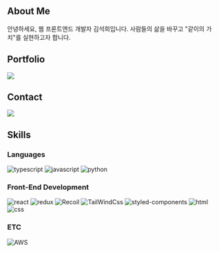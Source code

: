 ## About Me

안녕하세요, 웹 프론트엔드 개발자 김석희입니다. 사람들의 삶을 바꾸고 "같이의 가치"를 실현하고자 합니다.

## Portfolio

<a href="https://tungsten-brisket-208.notion.site/110c6e4c88ff46cfbd9aabe1562f3344?pvs=4" target="_blank"><img src="https://img.shields.io/badge/Portfolio-black?style=for-the-badge&logo"/></a>

## Contact

![](https://img.shields.io/badge/cat1181123@naver.com-03C75A?style=flat-square&logo=Naver&logoColor=white)

## Skills

### Languages

![typescript](https://img.shields.io/badge/TypeScript-3178C6?style=for-the-badge&logo=typescript&logoColor=white)
![javascript](https://img.shields.io/badge/JavaScript-F7DF1E?style=for-the-badge&logo=JavaScript&logoColor=white)
![python](https://img.shields.io/badge/Python-14354C?style=for-the-badge&logo=python&logoColor=white)

### Front-End Development

![react](https://img.shields.io/badge/React-20232A?style=for-the-badge&logo=react&logoColor=61DAFB)
![redux](https://img.shields.io/badge/Redux-593D88?style=for-the-badge&logo=redux&logoColor=white)
![Recoil](https://img.shields.io/badge/Recoil-3578e5?style=for-the-badge&logoColor=white)
![TailWindCss](https://img.shields.io/badge/Tailwind_CSS-38B2AC?style=for-the-badge&logo=tailwind-css&logoColor=white)
![styled-components](https://img.shields.io/badge/styled--components-DB7093?style=for-the-badge&logo=styled-components&logoColor=white)
![html](https://img.shields.io/badge/HTML5-E34F26?style=for-the-badge&logo=html5&logoColor=white)
![css](https://img.shields.io/badge/CSS3-1572B6?style=for-the-badge&logo=css3&logoColor=white)

### ETC

![AWS](https://img.shields.io/badge/Amazon_AWS-232F3E?style=for-the-badge&logo=amazon-aws&logoColor=white)
